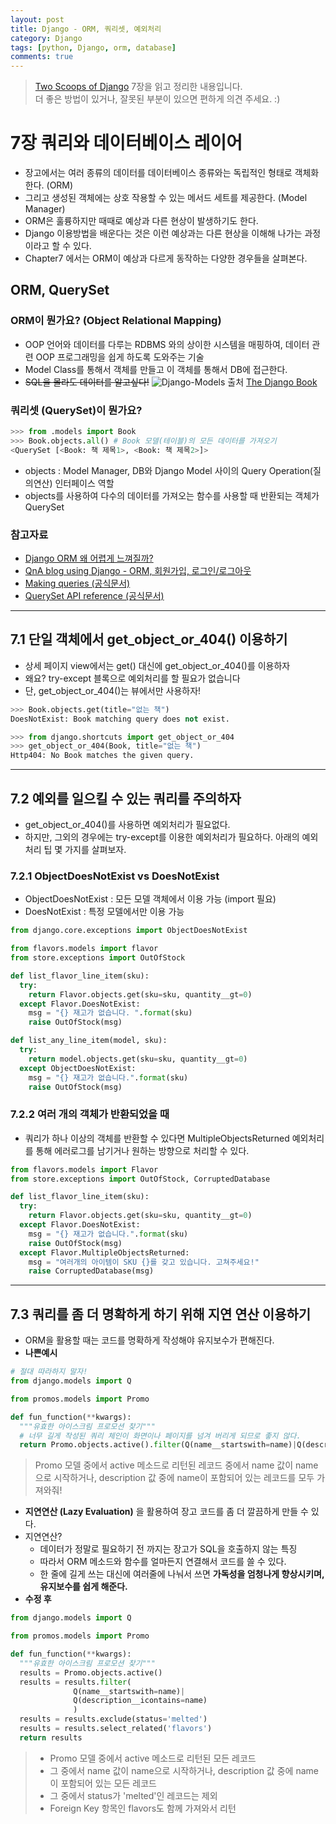 ```yaml
---
layout: post
title: Django - ORM, 쿼리셋, 예외처리
category: Django
tags: [python, Django, orm, database]
comments: true
---
```

> [Two Scoops of Django](https://www.twoscoopspress.com/products/two-scoops-of-django-1-11) 7장을 읽고 정리한 내용입니다.     
> 더 좋은 방법이 있거나, 잘못된 부분이 있으면 편하게 의견 주세요. :)

# 7장 쿼리와 데이터베이스 레이어

- 장고에서는 여러 종류의 데이터를 데이터베이스 종류와는 독립적인 형태로 객체화 한다. (ORM)
- 그리고 생성된 객체에는 상호 작용할 수 있는 메서드 세트를 제공한다. (Model Manager)
- ORM은 훌륭하지만 때때로 예상과 다른 현상이 발생하기도 한다.
- Django 이용방법을 배운다는 것은 이런 예상과는 다른 현상을 이해해 나가는 과정이라고 할 수 있다.
- Chapter7 에서는 ORM이 예상과 다르게 동작하는 다양한 경우들을 살펴본다.

## ORM, QuerySet

### ORM이 뭔가요? (Object Relational Mapping)
- OOP 언어와 데이터를 다루는 RDBMS 와의 상이한 시스템을 매핑하여, 데이터 관련 OOP 프로그래밍을 쉽게 하도록 도와주는 기술
- Model Class를 통해서 객체를 만들고 이 객체를 통해서 DB에 접근한다.
- ~~SQL을 몰라도 데이터를 알고싶다!~~
![Django-Models](http://i.imgur.com/cxaR4rT.png)
출처 [The Django Book](https://djangobook.com/tutorials/django-overview/)

### 쿼리셋 (QuerySet)이 뭔가요?
```python
>>> from .models import Book
>>> Book.objects.all() # Book 모델(테이블)의 모든 데이터를 가져오기
<QuerySet [<Book: 책 제목1>, <Book: 책 제목2>]>
```
- objects : Model Manager,  DB와 Django Model 사이의 Query Operation(질의연산) 인터페이스 역할
- objects를 사용하여 다수의 데이터를 가져오는 함수를 사용할 때 반환되는 객체가 QuerySet

### 참고자료
- [Django ORM 왜 어렵게 느껴질까?](https://www.slideshare.net/perhapsspy/django-orm-67523180)
- [QnA blog using Django - ORM, 회원가입, 로그인/로그아웃](https://www.slideshare.net/DustinJunginSeoul/qna-blog-using-django-orm)
- [Making queries (공식문서)](https://docs.djangoproject.com/en/1.11/topics/db/queries/)
- [QuerySet API reference (공식문서)](https://docs.djangoproject.com/en/1.11/ref/models/querysets/)

---

## 7.1 단일 객체에서 get_object_or_404() 이용하기
- 상세 페이지 view에서는 get() 대신에 get_object_or_404()를 이용하자
- 왜요? try-except 블록으로 예외처리를 할 필요가 없습니다
- 단, get_object_or_404()는 뷰에서만 사용하자!

```python
>>> Book.objects.get(title="없는 책")
DoesNotExist: Book matching query does not exist.

>>> from django.shortcuts import get_object_or_404
>>> get_object_or_404(Book, title="없는 책")
Http404: No Book matches the given query.
```

---

## 7.2 예외를 일으킬 수 있는 쿼리를 주의하자
- get_object_or_404()를 사용하면 예외처리가 필요없다.
- 하지만, 그외의 경우에는 try-except를 이용한 예외처리가 필요하다. 아래의 예외 처리 팁 몇 가지를 살펴보자.  


### 7.2.1 ObjectDoesNotExist vs DoesNotExist
- ObjectDoesNotExist : 모든 모델 객체에서 이용 가능 (import 필요)
- DoesNotExist : 특정 모델에서만 이용 가능

```python
from django.core.exceptions import ObjectDoesNotExist

from flavors.models import flavor
from store.exceptions import OutOfStock

def list_flavor_line_item(sku):
  try:
    return Flavor.objects.get(sku=sku, quantity__gt=0)
  except Flavor.DoesNotExist:
    msg = "{} 재고가 없습니다. ".format(sku)
    raise OutOfStock(msg)

def list_any_line_item(model, sku):
  try:
    return model.objects.get(sku=sku, quantity__gt=0)
  except ObjectDoesNotExist:
    msg = "{} 재고가 없습니다.".format(sku)
    raise OutOfStock(msg)
```

### 7.2.2 여러 개의 객체가 반환되었을 때
- 쿼리가 하나 이상의 객체를 반환할 수 있다면 MultipleObjectsReturned 예외처리를 통해 에러로그를 남기거나 원하는 방향으로 처리할 수 있다.

```python
from flavors.models import Flavor
from store.exceptions import OutOfStock, CorruptedDatabase

def list_flavor_line_item(sku):
  try:
    return Flavor.objects.get(sku=sku, quantity__gt=0)
  except Flavor.DoesNotExist:
    msg = "{} 재고가 없습니다.".format(sku)
    raise OutOfStock(msg)
  except Flavor.MultipleObjectsReturned:
    msg = "여러개의 아이템이 SKU {}를 갖고 있습니다. 고쳐주세요!"
    raise CorruptedDatabase(msg)
```

---

## 7.3 쿼리를 좀 더 명확하게 하기 위해 지연 연산 이용하기
- ORM을 활용할 때는 코드를 명확하게 작성해야 유지보수가 편해진다.
- **나쁜예시**

```python
# 절대 따라하지 말자!
from django.models import Q

from promos.models import Promo

def fun_function(**kwargs):
  """유효한 아이스크림 프로모션 찾기"""
  # 너무 길게 작성된 쿼리 체인이 화면이나 페이지를 넘겨 버리게 되므로 좋지 않다.
  return Promo.objects.active().filter(Q(name__startswith=name)|Q(description__icontains=name))
```

> Promo 모델 중에서 active 메소드로 리턴된 레코드 중에서 name 값이 name으로 시작하거나, description 값 중에 name이 포함되어 있는 레코드를 모두 가져와줘!

- **지연연산 (Lazy Evaluation)** 을 활용하여 장고 코드를 좀 더 깔끔하게 만들 수 있다.
- 지연연산?
  - 데이터가 정말로 필요하기 전 까지는 장고가 SQL을 호출하지 않는 특징
  - 따라서 ORM 메소드와 함수를 얼마든지 연결해서 코드를 쓸 수 있다.
  - 한 줄에 길게 쓰는 대신에 여러줄에 나눠서 쓰면 **가독성을 엄청나게 향상시키며, 유지보수를 쉽게 해준다.**
- **수정 후**

```python
from django.models import Q

from promos.models import Promo

def fun_function(**kwargs):
  """유효한 아이스크림 프로모션 찾기"""
  results = Promo.objects.active()
  results = results.filter(
              Q(name__startswith=name)|
              Q(description__icontains=name)
              )             
  results = results.exclude(status='melted')
  results = results.select_related('flavors')
  return results
```
> - Promo 모델 중에서 active 메소드로 리턴된 모든 레코드
> - 그 중에서 name 값이 name으로 시작하거나, description 값 중에 name이 포함되어 있는 모든 레코드
> - 그 중에서 status가 'melted'인 레코드는 제외
> - Foreign Key 항목인 flavors도 함께 가져와서 리턴

